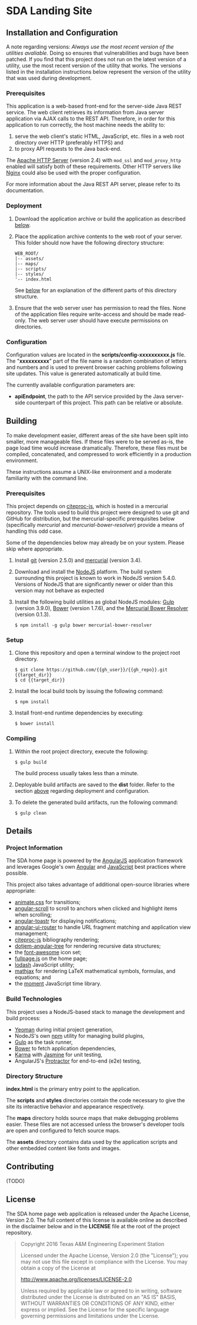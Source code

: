 # SDA Landing Site

## Installation and Configuration

A note regarding versions: _Always use the most recent version of the utilities avaliable._ Doing so ensures that vulnerabilities and bugs have been patched. If you find that this project does not run on the latest version of a utility, use the most recent version of the utility that works. The versions listed in the installation instructions below represent the version of the utility that was used during development.

### Prerequisites

This application is a web-based front-end for the server-side Java REST service. The web client retrieves its information from Java server application via AJAX calls to the REST API. Therefore, in order for this application to run correctly, the host machine needs the ability to:

1.  serve the web client's static HTML, JavaScript, etc. files in a web root directory over HTTP (preferably HTTPS) and
2.  to proxy API requests to the Java back-end.

The [Apache HTTP Server][] (version 2.4) with `mod_ssl` and `mod_proxy_http` enabled will satisfy both of these requirements. Other HTTP servers like [Nginx][] could also be used with the proper configuration.

For more information about the Java REST API server, please refer to its documentation.

### Deployment

1.  Download the application archive or build the application as described [below](#building).

2.  Place the application archive contents to the web root of your server. This folder should now have the following directory structure:

        WEB_ROOT/
        |-- assets/
        |-- maps/
        |-- scripts/
        |-- styles/
        '-- index.html

    See [below](#directory-structure) for an explanation of the different parts of this directory structure.

3.  Ensure that the web server user has permission to read the files. None of the application files require write-access and should be made read-only. The web server user should have execute permissions on directories.

### Configuration

Configuration values are located in the **scripts/config-xxxxxxxxxx.js** file. The "**xxxxxxxxxx**" part of the file name is a random combination of letters and numbers and is used to prevent browser caching problems following site updates. This value is generated automatically at build time.

The currently available configuration parameters are:

* **apiEndpoint**, the path to the API service provided by the Java server-side counterpart of this project. This path can be relative or absolute.

## Building

To make development easier, different areas of the site have been split into smaller, more manageable files. If these files were to be served as-is, the page load time would increase dramatically. Therefore, these files must be compiled, concatenated, and compressed to work efficiently in a production environment.

These instructions assume a UNIX-like environment and a moderate familiarity with the command line.

### Prerequisites

This project depends on [citeproc-js][], which is hosted in a mercurial repository. The tools used to build this project were designed to use git and GitHub for distribution, but the mercurial-specific prerequisites below (specifically _mercurial_ and _mercurial-bower-resolver_) provide a means of handling this odd case.

Some of the dependencies below may already be on your system. Please skip where appropriate.

1.  Install [git][] (version 2.5.0) and [mercurial][] (version 3.4).

2.  Download and install the [NodeJS][] platform. The build system surrounding this project is known to work in NodeJS version 5.4.0. Versions of NodeJS that are significantly newer or older than this version may not behave as expected

3.  Install the following build utilities as global NodeJS modules: [Gulp][] (version 3.9.0), [Bower][] (version 1.7.6), and the [Mercurial Bower Resolver][] (version 0.1.3).

        $ npm install -g gulp bower mercurial-bower-resolver

### Setup

1.  Clone this repository and open a terminal window to the project root directory.

        $ git clone https://github.com/{{gh_user}}/{{gh_repo}}.git {{target_dir}}
        $ cd {{target_dir}}

2.  Install the local build tools by issuing the following command:

        $ npm install

3.  Install front-end runtime dependencies by executing:

        $ bower install

### Compiling

1.  Within the root project directory, execute the following:

        $ gulp build

    The build process usually takes less than a minute.

2.  Deployable build artifacts are saved to the **dist** folder. Refer to the section [above](#installation-and-configuration) regarding deployment and configuration.

3.  To delete the generated build artifacts, run the following command:

        $ gulp clean

## Details

### Project Information

The SDA home page is powered by the [AngularJS][] application framework and leverages Google's own [Angular][angular best practices] and [JavaScript][javascript best practices] best practices where possible.

This project also takes advantage of additional open-source libraries where appropriate:

* [animate.css][] for transitions;
* [angular-scroll][] to scroll to anchors when clicked and highlight items when scrolling;
* [angular-toastr][] for displaying notifications;
* [angular-ui-router][] to handle URL fragment matching and application view management;
* [citeproc-js][] bibliography rendering;
* [dotjem-angular-tree][] for rendering recursive data structures;
* the [font-awesome][] icon set;
* [fullpage.js][] on the home page;
* [lodash][] JavaScript utility;
* [mathjax][] for rendering LaTeX mathematical symbols, formulas, and equations; and
* the [moment][] JavaScript time library.

### Build Technologies

This project uses a NodeJS-based stack to manage the development and build process:

* [Yeoman][] during initial project generation,
* NodeJS's own [npm][] utility for managing build plugins,
* [Gulp][] as the task runner,
* [Bower][] to fetch application dependencies,
* [Karma][] with [Jasmine][] for unit testing,
* AngularJS's [Protractor][] for end-to-end (e2e) testing,

### Directory Structure

**index.html** is the primary entry point to the application.

The **scripts** and **styles** directories contain the code necessary to give the site its interactive behavior and appearance respectively.

The **maps** directory holds source maps that make debugging problems easier. These files are not accessed unless the browser's developer tools are open and configured to fetch source maps.

The **assets** directory contains data used by the application scripts and other embedded content like fonts and images.

## Contributing

(TODO)

## License

The SDA home page web application is released under the Apache License, Version 2.0. The full content of this license is available online as described in the disclaimer below and in the **LICENSE** file at the root of the project repository.

> Copyright 2016 Texas A&M Engineering Experiment Station
>
> Licensed under the Apache License, Version 2.0 (the "License");
> you may not use this file except in compliance with the License.
> You may obtain a copy of the License at
>
> http://www.apache.org/licenses/LICENSE-2.0
>
> Unless required by applicable law or agreed to in writing, software
> distributed under the License is distributed on an "AS IS" BASIS,
> WITHOUT WARRANTIES OR CONDITIONS OF ANY KIND, either express or implied.
> See the License for the specific language governing permissions and
> limitations under the License.

[animate.css]: https://daneden.github.io/animate.css/
[angular best practices]: https://docs.google.com/document/d/1XXMvReO8-Awi1EZXAXS4PzDzdNvV6pGcuaF4Q9821Es/pub
[angular-scroll]: https://github.com/oblador/angular-scroll
[angular-toastr]: https://github.com/Foxandxss/angular-toastr
[angular-ui-router]: https://github.com/angular-ui/ui-router
[angularjs]: https://angularjs.org
[apache http server]: http://httpd.apache.org
[bower]: http://bower.io
[citeproc-js]: https://bitbucket.org/fbennett/citeproc-js/wiki/Home
[dotjem-angular-tree]: https://github.com/dotJEM/angular-tree
[font-awesome]: https://fortawesome.github.io/Font-Awesome/
[fullpage.js]: http://alvarotrigo.com/fullPage/
[git]: https://git-scm.com
[gulp]: http://gulpjs.com
[homebrew]: https://brew.sh
[jasmine]: http://jasmine.github.io
[javascript best practices]: https://google.github.io/styleguide/javascriptguide.xml
[karma]: http://karma-runner.github.io
[lodash]: https://lodash.com
[mathjax]: https://www.mathjax.org
[mercurial]: htpts://www.mercurial-scm.org
[mercurial bower resolver]: https://github.com/phenomnomnominal/mercurial-bower-resolver
[moment]: http://momentjs.com/
[nginx]: https://www.nginx.com
[nodejs]: https://nodejs.org
[npm]: https://npmjs.org
[protractor]: https://angular.github.io/protractor
[yeoman]: http://yeoman.io
